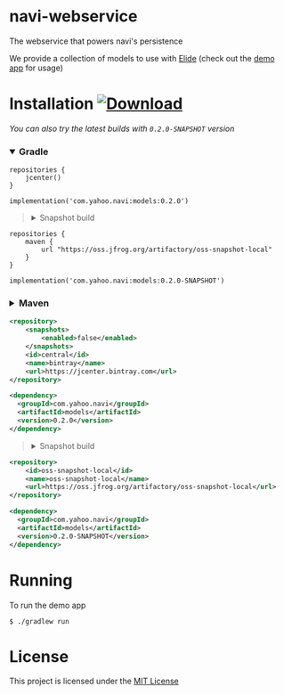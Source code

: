 # navi-webservice

The webservice that powers navi's persistence

We provide a collection of models to use with [Elide](https://github.com/yahoo/elide) (check out the [demo app](./app) for usage)

# Installation [ ![Download](https://api.bintray.com/packages/yahoo/maven/navi/images/download.svg) ](https://bintray.com/yahoo/maven/navi/_latestVersion)

_You can also try the latest builds with `0.2.0-SNAPSHOT` version_

### <details open=true><summary>Gradle</summary>

```
repositories {
    jcenter()
}
```

```
implementation('com.yahoo.navi:models:0.2.0')
```

> <details><summary>Snapshot build</summary>

```
repositories {
    maven {
        url "https://oss.jfrog.org/artifactory/oss-snapshot-local"
    }
}
```

```
implementation('com.yahoo.navi:models:0.2.0-SNAPSHOT')
```

</details>
</details>

### <details><summary>Maven</summary>

```xml
<repository>
    <snapshots>
        <enabled>false</enabled>
    </snapshots>
    <id>central</id>
    <name>bintray</name>
    <url>https://jcenter.bintray.com</url>
</repository>
```

```xml
<dependency>
  <groupId>com.yahoo.navi</groupId>
  <artifactId>models</artifactId>
  <version>0.2.0</version>
</dependency>
```

> <details><summary>Snapshot build</summary>

```xml
<repository>
    <id>oss-snapshot-local</id>
    <name>oss-snapshot-local</name>
    <url>https://oss.jfrog.org/artifactory/oss-snapshot-local</url>
</repository>
```

```xml
<dependency>
  <groupId>com.yahoo.navi</groupId>
  <artifactId>models</artifactId>
  <version>0.2.0-SNAPSHOT</version>
</dependency>
```

</details>
</details>

# Running

To run the demo app

```shell script
$ ./gradlew run
```

# License

This project is licensed under the [MIT License](LICENSE.md)
